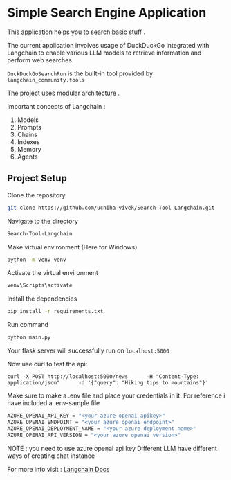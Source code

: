 # Simple Search Engine Application

This application helps you to search basic stuff .

The current application involves usage of DuckDuckGo integrated with Langchain to enable various LLM models to retrieve information and perform web searches.


```DuckDuckGoSearchRun``` is the built-in tool provided by ```langchain_community.tools```


The project uses modular architecture .


Important concepts of Langchain :

1. Models
2. Prompts
3. Chains
4. Indexes
5. Memory
6. Agents





## Project Setup


Clone the repository
```bash
git clone https://github.com/uchiha-vivek/Search-Tool-Langchain.git
```

Navigate to the directory
```bash
Search-Tool-Langchain
```

Make virtual environment (Here for Windows)
```bash
python -m venv venv
```

Activate the virtual environment
```bash
venv\Scripts\activate
```

Install the dependencies
```bash
pip install -r requirements.txt
```

Run command
```bash
python main.py
```

Your flask server will successfully run on ```localhost:5000```

Now use curl to test the api:
```
curl -X POST http://localhost:5000/news      -H "Content-Type: application/json"      -d '{"query": "Hiking tips to mountains"}'
```




Make sure to make a .env file and place your credentials in it.
For reference i have included a .env-sample file


```bash
AZURE_OPENAI_API_KEY = "<your-azure-openai-apikey>"
AZURE_OPENAI_ENDPOINT = "<your azure openai endpoint>"
AZURE_OPENAI_DEPLOYMENT_NAME = "<your azure deployment name>"
AZURE_OPENAI_API_VERSION = "<your azure openai version>"

```

NOTE : you need to use azure openai api key 
Different LLM have different ways of creating chat instance

For more info visit : [Langchain Docs](https://python.langchain.com/docs/introduction/)


 


